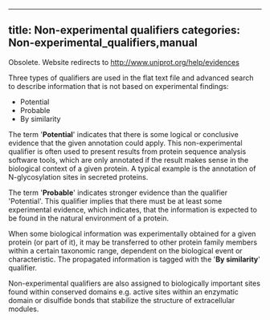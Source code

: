 
---
title: Non-experimental qualifiers
categories: Non-experimental_qualifiers,manual
---

Obsolete. Website redirects to http://www.uniprot.org/help/evidences

Three types of qualifiers are used in the flat text file and advanced search to describe information that is not based on experimental findings:

*   Potential
*   Probable
*   By similarity

The term '**Potential**' indicates that there is some logical or conclusive evidence that the given annotation could apply. This non-experimental qualifier is often used to present results from protein sequence analysis software tools, which are only annotated if the result makes sense in the biological context of a given protein. A typical example is the annotation of N-glycosylation sites in secreted proteins.

The term '**Probable**' indicates stronger evidence than the qualifier 'Potential'. This qualifier implies that there must be at least some experimental evidence, which indicates, that the information is expected to be found in the natural environment of a protein.

When some biological information was experimentally obtained for a given protein (or part of it), it may be transferred to other protein family members within a certain taxonomic range, dependent on the biological event or characteristic. The propagated information is tagged with the '**By similarity**' qualifier.

Non-experimental qualifiers are also assigned to biologically important sites found within conserved domains e.g. active sites within an enzymatic domain or disulfide bonds that stabilize the structure of extracellular modules.
        